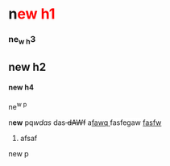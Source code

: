 <h1>n<span style="color: red;">ew h1</span></h1>

<h3 class="ql-align-center">ne<sub>w h</sub>3<sub><span class="ql-cursor">﻿</span></sub></h3>

<h2 class="ql-align-center">new h2</h2>

<h4>new h4</h4>

<p>ne<sup>w p<span class="ql-cursor">﻿</span></sup></p>

<p>n<strong>ew</strong> pq<em>wdas </em>das<s> dAWf</s> a<u>fawq </u><span style="background-color: white;">fasfegaw</span> <u>fasfw</u></p><ol><li>afsaf</li></ol>

<p>new p</p>
